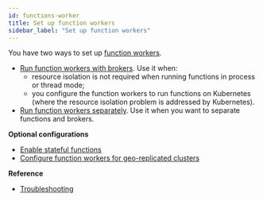 ```yaml
---
id: functions-worker
title: Set up function workers
sidebar_label: "Set up function workers"
---
```


You have two ways to set up [function workers](function-concepts.md#function-worker). 
- [Run function workers with brokers](functions-worker-corun.md). Use it when:
    - resource isolation is not required when running functions in process or thread mode; 
    - you configure the function workers to run functions on Kubernetes (where the resource isolation problem is addressed by Kubernetes).
- [Run function workers separately](functions-worker-run-separately.md). Use it when you want to separate functions and brokers.

**Optional configurations**
* [Enable stateful functions](functions-worker-stateful)
* [Configure function workers for geo-replicated clusters](functions-worker-for-geo-replication)

**Reference**
* [Troubleshooting](functions-worker-troubleshooting)
